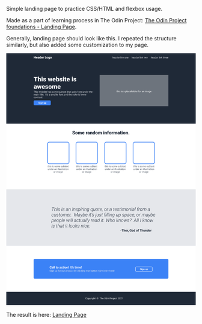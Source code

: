  Simple landing page to practice CSS/HTML and flexbox usage.

Made as a part of learning process in The Odin Project:
[The Odin Project foundations - Landing Page](https://www.theodinproject.com/lessons/foundations-landing-page#solutions).

Generally, landing page should look like this. I repeated the structure similarly, but also added some customization to my page.

![page-structure](./work_requirements/01.png)

The result is here:  [Landing Page](olesiakniazeva.github.io/landing-page/) 